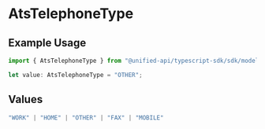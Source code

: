 # AtsTelephoneType

## Example Usage

```typescript
import { AtsTelephoneType } from "@unified-api/typescript-sdk/sdk/models/shared";

let value: AtsTelephoneType = "OTHER";
```

## Values

```typescript
"WORK" | "HOME" | "OTHER" | "FAX" | "MOBILE"
```